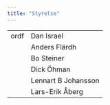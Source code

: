 ```yaml
---
title: "Styrelse"
---
```


|||
|-|-|
|ordf|Dan Israel|
||Anders Flärdh|
||Bo Steiner| 
||Dick Öhman|
||Lennart B Johansson|
||Lars-Erik Åberg|